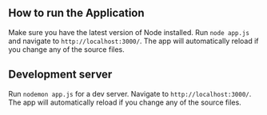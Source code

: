 
## How to run the Application
Make sure you have the latest version of Node installed.
Run `node app.js` and navigate to `http://localhost:3000/`. The app will automatically reload if you change any of the source files.


## Development server

Run `nodemon app.js` for a dev server. Navigate to `http://localhost:3000/`. The app will automatically reload if you change any of the source files.